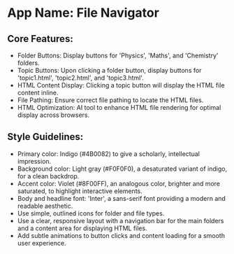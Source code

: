 # **App Name**: File Navigator

## Core Features:

- Folder Buttons: Display buttons for 'Physics', 'Maths', and 'Chemistry' folders.
- Topic Buttons: Upon clicking a folder button, display buttons for 'topic1.html', 'topic2.html', and 'topic3.html'.
- HTML Content Display: Clicking a topic button will display the HTML file content inline.
- File Pathing: Ensure correct file pathing to locate the HTML files.
- HTML Optimization: AI tool to enhance HTML file rendering for optimal display across browsers.

## Style Guidelines:

- Primary color: Indigo (#4B0082) to give a scholarly, intellectual impression.
- Background color: Light gray (#F0F0F0), a desaturated variant of indigo, for a clean backdrop.
- Accent color: Violet (#8F00FF), an analogous color, brighter and more saturated, to highlight interactive elements.
- Body and headline font: 'Inter', a sans-serif font providing a modern and readable aesthetic.
- Use simple, outlined icons for folder and file types.
- Use a clear, responsive layout with a navigation bar for the main folders and a content area for displaying HTML files.
- Add subtle animations to button clicks and content loading for a smooth user experience.